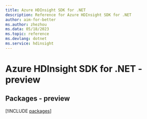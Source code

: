```yaml
---
title: Azure HDInsight SDK for .NET
description: Reference for Azure HDInsight SDK for .NET
author: aim-for-better
ms.author: zhezhou
ms.data: 05/18/2023
ms.topic: reference
ms.devlang: dotnet
ms.service: hdinsight
---
```

# Azure HDInsight SDK for .NET - preview
## Packages - preview
[!INCLUDE [packages](hdinsight-index.md)]